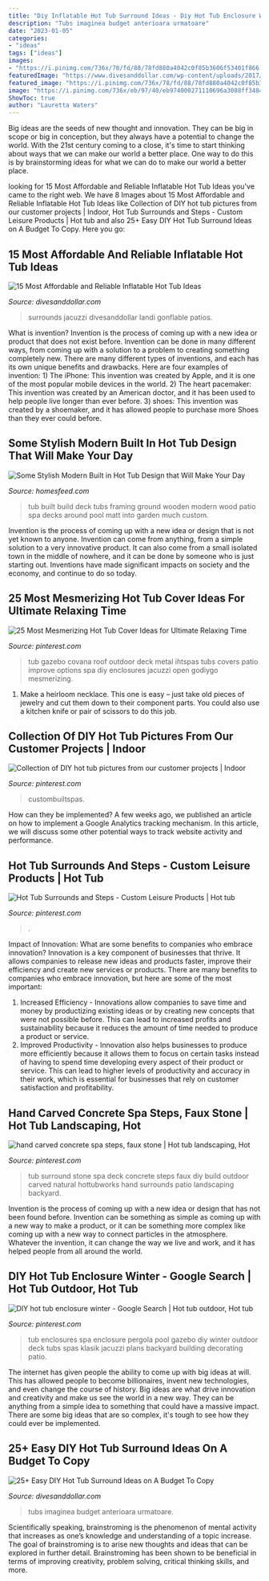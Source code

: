 ```yaml
---
title: "Diy Inflatable Hot Tub Surround Ideas - Diy Hot Tub Enclosure Winter"
description: "Tubs imaginea budget anterioara urmatoare"
date: "2023-01-05"
categories:
- "ideas"
tags: ["ideas"]
images:
- "https://i.pinimg.com/736x/78/fd/88/78fd880a4042c0f85b3606f53401f866.jpg"
featuredImage: "https://www.divesanddollar.com/wp-content/uploads/2017/05/inflatable-hot-tub-ideas-FILEminimizer-min.jpg"
featured_image: "https://i.pinimg.com/736x/78/fd/88/78fd880a4042c0f85b3606f53401f866.jpg"
image: "https://i.pinimg.com/736x/eb/97/40/eb974000271110696a3088ff34841a17.jpg"
ShowToc: true
author: "Lauretta Waters"
---
```



Big ideas are the seeds of new thought and innovation. They can be big in scope or big in conception, but they always have a potential to change the world. With the 21st century coming to a close, it's time to start thinking about ways that we can make our world a better place. One way to do this is by brainstorming ideas for what we can do to make our world a better place.

	

		
looking for 15 Most Affordable and Reliable Inflatable Hot Tub Ideas you've came to the right web. We have 8 Images about 15 Most Affordable and Reliable Inflatable Hot Tub Ideas like Collection of DIY hot tub pictures from our customer projects | Indoor, Hot Tub Surrounds and Steps - Custom Leisure Products | Hot tub and also 25+ Easy DIY Hot Tub Surround Ideas on A Budget To Copy. Here you go:
		
    
## 15 Most Affordable And Reliable Inflatable Hot Tub Ideas

<img loading=lazy src="https://www.divesanddollar.com/wp-content/uploads/2017/05/inflatable-hot-tub-ideas-FILEminimizer-min.jpg" onerror="this.onerror=null;this.src='https://tse4.mm.bing.net/th?id=OIP.w2xvUqj4A693rvlHd2lXqwHaG0&amp;pid=15.1';" alt="15 Most Affordable and Reliable Inflatable Hot Tub Ideas">

_Source: divesanddollar.com_

>surrounds jacuzzi divesanddollar landi gonflable patios. 

	

What is invention?
Invention is the process of coming up with a new idea or product that does not exist before. Invention can be done in many different ways, from coming up with a solution to a problem to creating something completely new. There are many different types of inventions, and each has its own unique benefits and drawbacks. Here are four examples of invention: 1) The iPhone: This invention was created by Apple, and it is one of the most popular mobile devices in the world. 2) The heart pacemaker: This invention was created by an American doctor, and it has been used to help people live longer than ever before. 3) shoes: This invention was created by a shoemaker, and it has allowed people to purchase more Shoes than they ever could before.

    
## Some Stylish Modern Built In Hot Tub Design That Will Make Your Day

<img loading=lazy src="https://homesfeed.com/wp-content/uploads/2015/07/wonderful-wooden-built-in-hot-tub-design-with-white-accent-and-wooden-patio-deck-with-bamboo-fence.jpg" onerror="this.onerror=null;this.src='https://tse1.mm.bing.net/th?id=OIP.gjfHpzN0j4OK9RrqZBO1CAHaFj&amp;pid=15.1';" alt="Some Stylish Modern Built in Hot Tub Design that Will Make Your Day">

_Source: homesfeed.com_

>tub built build deck tubs framing ground wooden modern wood patio spa decks around pool matt into garden much custom. 

	

Invention is the process of coming up with a new idea or design that is not yet known to anyone. Invention can come from anything, from a simple solution to a very innovative product. It can also come from a small isolated town in the middle of nowhere, and it can be done by someone who is just starting out. Inventions have made significant impacts on society and the economy, and continue to do so today.

    
## 25 Most Mesmerizing Hot Tub Cover Ideas For Ultimate Relaxing Time

<img loading=lazy src="https://i.pinimg.com/736x/eb/97/40/eb974000271110696a3088ff34841a17.jpg" onerror="this.onerror=null;this.src='https://tse1.mm.bing.net/th?id=OIP.wu5Fle1x9g-6cmmK5mdz4QHaHa&amp;pid=15.1';" alt="25 Most Mesmerizing Hot Tub Cover Ideas for Ultimate Relaxing Time">

_Source: pinterest.com_

>tub gazebo covana roof outdoor deck metal ihtspas tubs covers patio improve options spa diy enclosures jacuzzi open godiygo mesmerizing. 

	

1. Make a heirloom necklace. This one is easy – just take old pieces of jewelry and cut them down to their component parts. You could also use a kitchen knife or pair of scissors to do this job. 

    
## Collection Of DIY Hot Tub Pictures From Our Customer Projects | Indoor

<img loading=lazy src="https://i.pinimg.com/originals/7a/51/0e/7a510e272572036a73f48c9b38128de0.jpg" onerror="this.onerror=null;this.src='https://tse2.mm.bing.net/th?id=OIP.xRqVt7UoVxVXkgFH1heIhgHaFj&amp;pid=15.1';" alt="Collection of DIY hot tub pictures from our customer projects | Indoor">

_Source: pinterest.com_

>custombuiltspas. 

	

How can they be implemented?
A few weeks ago, we published an article on how to implement a Google Analytics tracking mechanism. In this article, we will discuss some other potential ways to track website activity and performance.

    
## Hot Tub Surrounds And Steps - Custom Leisure Products | Hot Tub

<img loading=lazy src="https://i.pinimg.com/736x/78/fd/88/78fd880a4042c0f85b3606f53401f866.jpg" onerror="this.onerror=null;this.src='https://tse4.mm.bing.net/th?id=OIP.D6TdDiF8sFv_lzo1hQIlZAHaEK&amp;pid=15.1';" alt="Hot Tub Surrounds and Steps - Custom Leisure Products | Hot tub">

_Source: pinterest.com_

>. 

	

Impact of Innovation: What are some benefits to companies who embrace innovation?
Innovation is a key component of businesses that thrive. It allows companies to release new ideas and products faster, improve their efficiency and create new services or products. There are many benefits to companies who embrace innovation, but here are some of the most important: 
1. Increased Efficiency - Innovations allow companies to save time and money by productizing existing ideas or by creating new concepts that were not possible before. This can lead to increased profits and sustainability because it reduces the amount of time needed to produce a product or service. 
2. Improved Productivity - Innovation also helps businesses to produce more efficiently because it allows them to focus on certain tasks instead of having to spend time developing every aspect of their product or service. This can lead to higher levels of productivity and accuracy in their work, which is essential for businesses that rely on customer satisfaction and profitability.

    
## Hand Carved Concrete Spa Steps, Faux Stone | Hot Tub Landscaping, Hot

<img loading=lazy src="https://i.pinimg.com/736x/8a/61/e2/8a61e2d62765be99bf81a6c200a68d8c--hot-tub-deck-faux-stone.jpg" onerror="this.onerror=null;this.src='https://tse1.mm.bing.net/th?id=OIP.T5WJpV-SZQGg2_AVQwinZAHaE8&amp;pid=15.1';" alt="hand carved concrete spa steps, faux stone | Hot tub landscaping, Hot">

_Source: pinterest.com_

>tub surround stone spa deck concrete steps faux diy build outdoor carved natural hottubworks hand surrounds patio landscaping backyard. 

	

Invention is the process of coming up with a new idea or design that has not been found before. Invention can be something as simple as coming up with a new way to make a product, or it can be something more complex like coming up with a new way to connect particles in the atmosphere. Whatever the invention, it can change the way we live and work, and it has helped people from all around the world.

    
## DIY Hot Tub Enclosure Winter - Google Search | Hot Tub Outdoor, Hot Tub

<img loading=lazy src="https://i.pinimg.com/736x/77/4b/71/774b71c8d473633a9ce6f0b19d250101--tub-enclosures-pool-ideas.jpg" onerror="this.onerror=null;this.src='https://tse3.mm.bing.net/th?id=OIP.rHmyDtOjhGBDTFIPYe64NgHaE5&amp;pid=15.1';" alt="DIY hot tub enclosure winter - Google Search | Hot tub outdoor, Hot tub">

_Source: pinterest.com_

>tub enclosures spa enclosure pergola pool gazebo diy winter outdoor deck tubs spas klasik jacuzzi plans backyard building decorating patio. 

	

The internet has given people the ability to come up with big ideas at will. This has allowed people to become billionaires, invent new technologies, and even change the course of history. Big ideas are what drive innovation and creativity and make us see the world in a new way. They can be anything from a simple idea to something that could have a massive impact. There are some big ideas that are so complex, it's tough to see how they could ever be implemented.

    
## 25+ Easy DIY Hot Tub Surround Ideas On A Budget To Copy

<img loading=lazy src="https://www.divesanddollar.com/wp-content/uploads/2018/11/hot-tub-surround-ideas-1.jpg" onerror="this.onerror=null;this.src='https://tse3.mm.bing.net/th?id=OIP.FjY_21ndZ7TXVPa9LJoKfgHaF7&amp;pid=15.1';" alt="25+ Easy DIY Hot Tub Surround Ideas on A Budget To Copy">

_Source: divesanddollar.com_

>tubs imaginea budget anterioara urmatoare. 

	

Scientifically speaking, brainstroming is the phenomenon of mental activity that increases as one’s knowledge and understanding of a topic increase. The goal of brainstroming is to arise new thoughts and ideas that can be explored in further detail. Brainstroming has been shown to be beneficial in terms of improving creativity, problem solving, critical thinking skills, and more.

